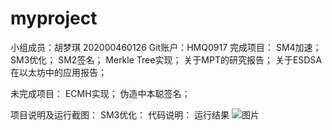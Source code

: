 # myproject
小组成员：胡梦琪 202000460126
Git账户：HMQ0917
完成项目：
SM4加速；
SM3优化；
SM2签名；
Merkle Tree实现；
关于MPT的研究报告；
关于ESDSA在以太坊中的应用报告；



未完成项目：
ECMH实现；
伪造中本聪签名；



项目说明及运行截图：
SM3优化：
代码说明：
运行结果
![图片](https://user-images.githubusercontent.com/105527286/180695710-5d47e5d8-f286-4c5b-b890-1eeeada29f0d.png)


